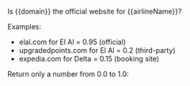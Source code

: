 Is {{domain}} the official website for {{airlineName}}?

Examples:
- elal.com for El Al = 0.95 (official)
- upgradedpoints.com for El Al = 0.2 (third-party)
- expedia.com for Delta = 0.15 (booking site)

Return only a number from 0.0 to 1.0:
